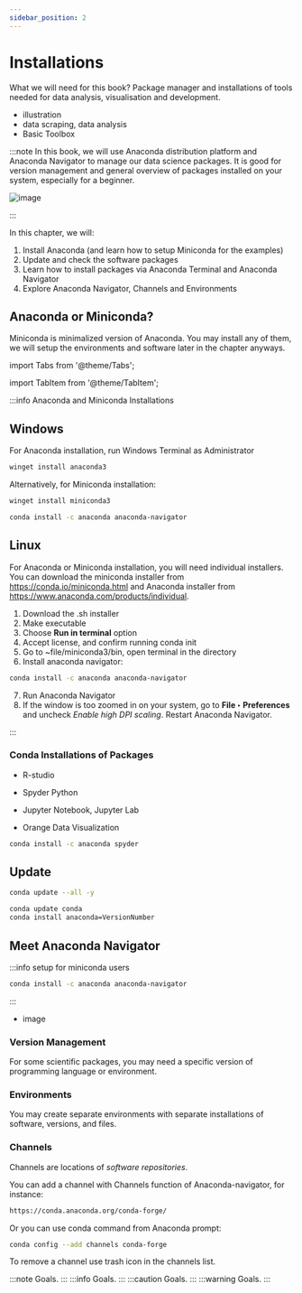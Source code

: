 ```yaml
---
sidebar_position: 2
---
```


# Installations

What we will need for this book? Package manager and installations of tools needed for data analysis, visualisation and development.

- illustration
- data scraping, data analysis
- Basic Toolbox

:::note
In this book, we will use Anaconda distribution platform and Anaconda Navigator to manage our data science packages. It is good for version management and general overview of packages installed on your system, especially for a beginner.

![image](./images/miniconda.png)

:::

In this chapter, we will:
1. Install Anaconda (and learn how to setup Miniconda for the examples)
2. Update and check the software packages
3. Learn how to install packages via Anaconda Terminal and Anaconda Navigator
4. Explore Anaconda Navigator, Channels and Environments

## Anaconda or Miniconda?

Miniconda is minimalized version of Anaconda. You may install any of them, we will setup the environments and software later in the chapter anyways.


import Tabs from '@theme/Tabs';

import TabItem from '@theme/TabItem';

:::info Anaconda and Miniconda Installations

## Windows

For Anaconda installation, run Windows Terminal as Administrator

  ```bash
  winget install anaconda3
  ```
Alternatively, for Miniconda installation:

  ```bash
  winget install miniconda3
  ```
  ```bash
  conda install -c anaconda anaconda-navigator
  ```
  ## Linux

  For Anaconda or Miniconda installation, you will need individual installers. You can download the miniconda installer from https://conda.io/miniconda.html and Anaconda installer from https://www.anaconda.com/products/individual.

  1. Download the .sh installer
  2. Make executable
  3. Choose **Run in terminal** option
  4. Accept license, and confirm running conda init
  5. Go to ~file/miniconda3/bin, open terminal in the directory
  6. Install anaconda navigator:

  ```bash
  conda install -c anaconda anaconda-navigator
  ```

  7. Run Anaconda Navigator
  8. If the window is too zoomed in on your system, go to **File ‣ Preferences** and uncheck *Enable high DPI scaling*. Restart Anaconda Navigator.


 
:::

### Conda Installations of Packages

- R-studio

- Spyder Python

- Jupyter Notebook, Jupyter Lab

- Orange Data Visualization



```bash
conda install -c anaconda spyder
```
## Update
```bash
conda update --all -y
```
```bash
conda update conda
conda install anaconda=VersionNumber
```

## Meet Anaconda Navigator

:::info setup for miniconda users

```bash
conda install -c anaconda anaconda-navigator
```

:::
- image
### Version Management
For some scientific packages, you may need a specific version of programming language or environment.
### Environments
You may create separate environments with separate installations of software, versions, and files.
### Channels
Channels are locations of *software repositories*.

You can add a channel with Channels function of Anaconda-navigator, for instance:

```bash
https://conda.anaconda.org/conda-forge/
```

Or you can use conda command from Anaconda prompt:

```bash
conda config --add channels conda-forge
```

To remove a channel use trash icon in the channels list.


:::note
Goals.
:::
:::info
Goals.
:::
:::caution
Goals.
:::
:::warning
Goals.
:::


